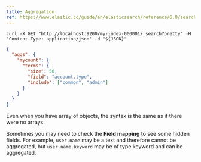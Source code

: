```yaml
---
title: Aggregation
ref: https://www.elastic.co/guide/en/elasticsearch/reference/6.8/search-aggregations-bucket-terms-aggregation.html
---
```


```shell
curl -X GET "http://localhost:9200/my-index-000001/_search?pretty" -H 'Content-Type: application/json' -d "${JSON}"
```

```json
{
  "aggs": {
    "mycount": {
      "terms": {
        "size": 50,
        "field": "account.type",
        "include": ["common", "admin"]
      }
    }
  }
}
```

Even when you have array of objects, the syntax is the same as if there were no arrays.

Sometimes you may need to check the **Field mapping** to see some hidden fields.
For example, `user.name` may be a text and therefore cannot be aggregated,
but `user.name.keyword` may be of type keyword and can be aggregated.
